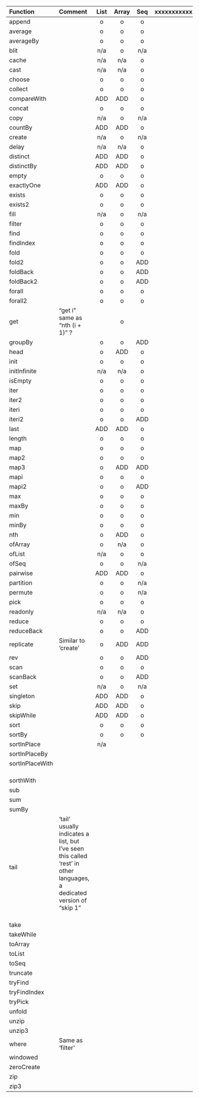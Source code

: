 
| Function   | Comment   | List      | Array     | Seq      |   xxxxxxxxxxxxxxxxxxx       |    xxxxxxxxxxxxxxx      |
|:-----------|:----------|:---------:|:---------:|:--------:|:--------:|:--------:|
| append	 	 |           |     o     |    o      |    o     |          |          |
| average	 	 |           |      o    |        o  |      o   |          |          |
| averageBy	 |           |    o      |      o    |    o     |          |          |
| blit	 	 	 |           |     n/a   |   o       |   n/a    |          |          |
| cache	 	 	 |           |    n/a    |    n/a    |   o      |          |          |
| cast	 	 	 |           |   n/a     |   n/a     |   o      |          |          |
| choose	 	 |           |   o       |     o     |   o      |          |          |
| collect	 	 |           |  o        |      o    |      o   |          |          |
| compareWith|           |  ADD      |     ADD   |     o    |          |          |
| concat	 	 |           |     o     |       o   |     o    |          |          |
| copy	 	 	 |           |   n/a     |     o     |     n/a  |          |          |
| countBy	 	 |           |  ADD      |     ADD   |      o   |          |          |
| create	 	 |           |   n/a     |      o    |    n/a   |          |          |
| delay	 	 	 |           |    n/a    |    n/a    |    o     |          |          |
| distinct	 |           |   ADD     |     ADD   |     o    |          |          |
| distinctBy |           |    ADD    |    ADD    |    o     |          |          |
| empty	 	 	 |           |    o      |    o      |      o   |          |          |
| exactlyOne |           |    ADD    |    ADD    |        o |          |          |
| exists	 	 |           |     o     |       o   |     o    |          |          |
| exists2	 	 |           |    o      |        o  |      o   |          |          |
| fill	 	 	 |           |   n/a     |     o     |     n/a  |          |          |
| filter	 	 |           |   o       |     o     |     o    |          |          |
| find	 	 	 |           |   o       |     o     |     o    |          |          |
| findIndex	 |           |  o        |      o    |      o   |          |          |
| fold	 	 	 |           |     o     |     o     |     o    |          |          |
| fold2	 	 	 |           |   o       |    o      |     ADD  |          |          |
| foldBack	 |           |   o       |    o      |   ADD    |          |          |
| foldBack2	 |           |   o       |   o       |    ADD   |          |          |
| forall	 	 |           |   o       |  o        |     o    |          |          |
| forall2	 	 |           |  o        |   o       |      o   |          |          |
| get	       | “get i” same as “nth (i + 1)” ?	 	 	 |           |     o      |           |          |          |
| groupBy	 	 |           |    o      |       o   |    ADD   |          |          |
| head	 	 	 |           |   o       |    ADD    |   o      |          |          |
| init	 	 	 |           |   o       |    o      |     o    |          |          |
| initInfinite |         |    n/a    |   n/a     |    o     |          |          |
| isEmpty	 	 |           |    o      |     o     |      o   |          |          |
| iter	 	 	 |           |   o       |      o    |     o    |          |          |
| iter2	 	 	 |           |    o      |       o   |    o     |          |          |
| iteri	 	 	 |           |    o      |       o   |    o     |          |          |
| iteri2	 	 |           |   o       |      o    |   ADD    |          |          |
| last	 	 	 |           |   ADD     |    ADD    |     o    |          |          |
| length	 	 |           |   o       |    o      |     o    |          |          |
| map	 	 	   |           |    o      |     o     |      o   |          |          |
| map2	 	 	 |           |   o       |    o      |     o    |          |          |
| map3	 	 	 |           |   o       |    ADD    |   ADD    |          |          |
| mapi	 	 	 |           |   o       |    o      |     o    |          |          |
| mapi2	 	 	 |           |  o        |   o        |    ADD      |          |          |
| max	 	 	   |           |    o      | o          |  o        |          |          |
| maxBy	 	   |           |    o      | o          |    o      |          |          |
| min	 	 	   |           |  o        |         o  |  o        |          |          |
| minBy	 	 	 |           |    o       |   o        |    o      |          |          |
| nth	 	 	   |           |      o     | ADD          |  o        |          |          |
| ofArray	 	 |           |      o     | n/a          |    o      |          |          |
| ofList	 	 |           |   n/a        |    o       |   o       |          |          |
| ofSeq	 	 	 |           |      o     |       o    |    n/a      |          |          |
| pairwise	 |           |     ADD      |    ADD       |     o     |          |          |
| partition	 |           |    o       |       o    |    n/a      |          |          |
| permute	 	 |           |    o       |       o    |      n/a    |          |          |
| pick	 	 	 |           |     o      |        o   |     o     |          |          |
| readonly	 |           |     n/a      |      n/a     |   o       |          |          |
| reduce	 	 |           |     o      |        o   |     o     |          |          |
| reduceBack |           |    o       |         o  |      ADD    |          |          |
| replicate	 | Similar to ‘create’  |     o      |    ADD       |   ADD        |          |          |
| rev	 	 	 	 |           |    o       |   o        |    ADD      |          |          |
| scan	 	 	 |           |     o      |      o     |     o     |          |          |
| scanBack	 |           |     o      |    o       |   ADD       |          |          |
| set	 	 	 	 |           |    n/a     |   o        |    n/a      |          |          |
| singleton	 |           |    ADD    |     ADD      |    o      |          |          |
| skip	 	 	 |           |   ADD        |      ADD     |   o       |          |          |
| skipWhile	 |           |  ADD         |     ADD      |    o      |          |          |
| sort	 	 	 |           | o          |    o       |     o     |          |          |
| sortBy	 	 |           |   o        |      o     |     o     |          |          |
| sortInPlace  |         |    n/a     |           |          |          |          |
| sortInPlaceBy  |       |           |           |          |          |          |
| sortInPlaceWith	 |     |           |           |          |          |          |
| sorthWith	 	 	 	 |     |           |           |          |          |          |
| sub	 	 	 	 |           |           |           |          |          |          |
| sum	 	 	 	 |           |           |           |          |          |          |
| sumBy	 	 	 |           |           |           |          |          |          |
| tail	     | ‘tail’ usually indicates a list, but I’ve seen this called ‘rest’ in other languages, a dedicated version of “skip 1”	 	 	  |           |           |           |          |  
| take	 	 	 |           |           |           |          |          |          |
| takeWhile	 |           |           |           |          |          |          |
| toArray	   |           |           |           |          |          |          |
| toList	   |           |           |           |          |          |          |	 	 	         
| toSeq	 	 	 |           |           |           |          |          |          |
| truncate	 |           |           |           |          |          |          |
| tryFind	 	 |           |           |           |          |          |          |
| tryFindIndex |         |           |           |          |          |          |
| tryPick	 	 |           |           |           |          |          |          |
| unfold	 	 |           |           |           |          |          |          |
| unzip	 	 	 |           |           |           |          |          |          |
| unzip3	 	 |           |           |           |          |          |          |
| where	     | Same as ‘filter’	|           |          |          |          |          |
| windowed	 |           |           |           |          |          |          |
| zeroCreate |           |           |           |          |          |          |
| zip	 	 	 	 |           |           |           |          |          |          |
| zip3	 	 	 |           |           |           |          |          |          |
